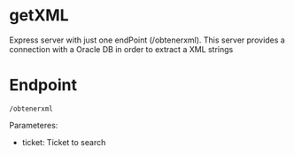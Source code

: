 # getXML

Express server with just one endPoint (/obtenerxml). This server provides a connection with a Oracle DB in order to extract a XML strings

# Endpoint

`/obtenerxml`

Parameteres: 

- ticket: Ticket to search
